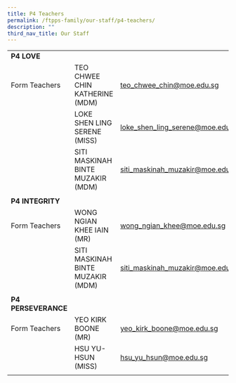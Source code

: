 ```yaml
---
title: P4 Teachers
permalink: /ftpps-family/our-staff/p4-teachers/
description: ""
third_nav_title: Our Staff
---
```

|  |  |  |
|---|---|---|
|  **P4 LOVE** |   |   |
|  Form Teachers |  TEO CHWEE CHIN KATHERINE (MDM)  |  [teo_chwee_chin@moe.edu.sg](mailto:teo_chwee_chin@moe.edu.sg) |
|  |  LOKE SHEN LING SERENE (MISS) |  [loke_shen_ling_serene@moe.edu.sg](mailto:loke_shen_ling_serene@moe.edu.sg) |
|   |  SITI MASKINAH BINTE MUZAKIR (MDM) |  [siti_maskinah_muzakir@moe.edu.sg](mailto:siti_maskinah_muzakir@moe.edu.sg) |
|  |  |  |
|  **P4 INTEGRITY** |  |  |
|  Form Teachers |  WONG NGIAN KHEE IAIN (MR) |  [wong_ngian_khee@moe.edu.sg](mailto:wong_ngian_khee@moe.edu.sg) |
|   |  SITI MASKINAH BINTE MUZAKIR (MDM) |  [siti_maskinah_muzakir@moe.edu.sg](mailto:siti_maskinah_muzakir@moe.edu.sg) |
|  |   |   |
|  **P4 PERSEVERANCE** |   |   |
|  Form Teachers |  YEO KIRK BOONE (MR)  |  [yeo_kirk_boone@moe.edu.sg](mailto:yeo_kirk_boone@moe.edu.sg) |
|  |  HSU YU-HSUN (MISS) |  [hsu_yu_hsun@moe.edu.sg](mailto:hsu_yu_hsun@moe.edu.sg) |
|  |  |  |